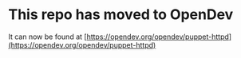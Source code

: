 # This repo has moved to OpenDev

It can now be found at [https://opendev.org/opendev/puppet-httpd](https://opendev.org/opendev/puppet-httpd)
